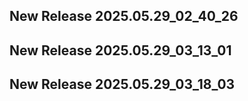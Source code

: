 ## New Release 2025.05.29_02_40_26
## New Release 2025.05.29_03_13_01
## New Release 2025.05.29_03_18_03
